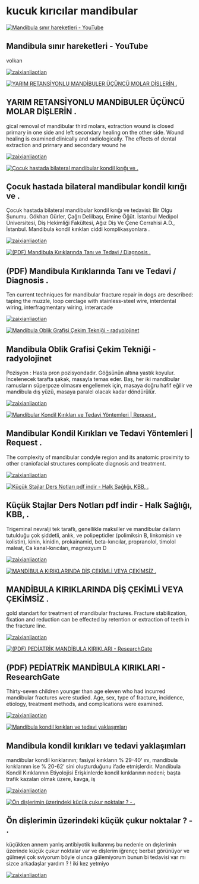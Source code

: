 # kucuk kırıcılar mandibular
<a href="https://mnn.zoosnet.net/LR/Chatpre.aspx?id=MNN94995150&p=https://topgrinding.com/" target="_blank">![Mandibula sınır hareketleri - YouTube](https://github.com/technlg/images/blob/main/9.jpg)</a>
## Mandibula sınır hareketleri - YouTube
volkan
<a href="https://mnn.zoosnet.net/LR/Chatpre.aspx?id=MNN94995150&p=https://topgrinding.com/" target="_blank"><img src="https://github.com/technlg/images/raw/main/chat11.jpg" alt="zaixianliaotian"/></a><a href="//whatsapp.shibangsoft.com/WhatsApp.php" ><img src="https://github.com/technlg/images/raw/main/chat11.png" alt=""></a>
<a href="https://mnn.zoosnet.net/LR/Chatpre.aspx?id=MNN94995150&p=https://topgrinding.com/" target="_blank">![YARIM RETANSİYONLU MANDİBULER ÜÇÜNCÜ MOLAR DİŞLERİN .](https://github.com/technlg/images/blob/main/6.jpg)</a>
## YARIM RETANSİYONLU MANDİBULER ÜÇÜNCÜ MOLAR DİŞLERİN .
gical removal of mandibular third molars, extraction wound is closed prirnary in one side and left secondary healing on the other side. Wound healing is examined clinically and radiologically. The effects of dental extraction and prirnary and secondary wound he
<a href="https://mnn.zoosnet.net/LR/Chatpre.aspx?id=MNN94995150&p=https://topgrinding.com/" target="_blank"><img src="https://github.com/technlg/images/raw/main/chat11.jpg" alt="zaixianliaotian"/></a><a href="//whatsapp.shibangsoft.com/WhatsApp.php" ><img src="https://github.com/technlg/images/raw/main/chat11.png" alt=""></a>
<a href="https://mnn.zoosnet.net/LR/Chatpre.aspx?id=MNN94995150&p=https://topgrinding.com/" target="_blank">![Çocuk hastada bilateral mandibular kondil kırığı ve .](https://github.com/technlg/images/blob/main/21.jpg)</a>
## Çocuk hastada bilateral mandibular kondil kırığı ve .
Çocuk hastada bilateral mandibular kondil kırığı ve tedavisi: Bir Olgu Sunumu. Gökhan Gürler, Çağrı Delilbaşı, Emine Öğüt. İstanbul Medipol Üniversitesi, Diş Hekimliği Fakültesi, Ağız Diş Ve Çene Cerrahisi A.D., İstanbul. Mandibula kondil kırıkları ciddi komplikasyonlara .
<a href="https://mnn.zoosnet.net/LR/Chatpre.aspx?id=MNN94995150&p=https://topgrinding.com/" target="_blank"><img src="https://github.com/technlg/images/raw/main/chat11.jpg" alt="zaixianliaotian"/></a><a href="//whatsapp.shibangsoft.com/WhatsApp.php" ><img src="https://github.com/technlg/images/raw/main/chat11.png" alt=""></a>
<a href="https://mnn.zoosnet.net/LR/Chatpre.aspx?id=MNN94995150&p=https://topgrinding.com/" target="_blank">![(PDF) Mandibula Kırıklarında Tanı ve Tedavi / Diagnosis .](https://github.com/technlg/images/blob/main/58.jpg)</a>
## (PDF) Mandibula Kırıklarında Tanı ve Tedavi / Diagnosis .
Ten current techniques for mandibular fracture repair in dogs are described: taping the muzzle, loop cerclage with stainless-steel wire, interdental wiring, interfragmentary wiring, interarcade 
<a href="https://mnn.zoosnet.net/LR/Chatpre.aspx?id=MNN94995150&p=https://topgrinding.com/" target="_blank"><img src="https://github.com/technlg/images/raw/main/chat11.jpg" alt="zaixianliaotian"/></a><a href="//whatsapp.shibangsoft.com/WhatsApp.php" ><img src="https://github.com/technlg/images/raw/main/chat11.png" alt=""></a>
<a href="https://mnn.zoosnet.net/LR/Chatpre.aspx?id=MNN94995150&p=https://topgrinding.com/" target="_blank">![Mandibula Oblik Grafisi Çekim Tekniği - radyolojinet](https://github.com/technlg/images/blob/main/50.jpg)</a>
## Mandibula Oblik Grafisi Çekim Tekniği - radyolojinet
Pozisyon : Hasta pron pozisyondadır. Göğsünün altına yastık koyulur. İncelenecek tarafta şakak, masayla temas eder. Baş, her iki mandibular ramusların süperpoze olmasını engellemek için, masaya doğru hafif eğilir ve mandibula dış yüzü, masaya paralel olacak kadar döndürülür.
<a href="https://mnn.zoosnet.net/LR/Chatpre.aspx?id=MNN94995150&p=https://topgrinding.com/" target="_blank"><img src="https://github.com/technlg/images/raw/main/chat11.jpg" alt="zaixianliaotian"/></a><a href="//whatsapp.shibangsoft.com/WhatsApp.php" ><img src="https://github.com/technlg/images/raw/main/chat11.png" alt=""></a>
<a href="https://mnn.zoosnet.net/LR/Chatpre.aspx?id=MNN94995150&p=https://topgrinding.com/" target="_blank">![Mandibular Kondil Kırıkları ve Tedavi Yöntemleri | Request .](https://github.com/technlg/images/blob/main/20.jpg)</a>
## Mandibular Kondil Kırıkları ve Tedavi Yöntemleri | Request .
The complexity of mandibular condyle region and its anatomic proximity to other craniofacial structures complicate diagnosis and treatment.
<a href="https://mnn.zoosnet.net/LR/Chatpre.aspx?id=MNN94995150&p=https://topgrinding.com/" target="_blank"><img src="https://github.com/technlg/images/raw/main/chat11.jpg" alt="zaixianliaotian"/></a><a href="//whatsapp.shibangsoft.com/WhatsApp.php" ><img src="https://github.com/technlg/images/raw/main/chat11.png" alt=""></a>
<a href="https://mnn.zoosnet.net/LR/Chatpre.aspx?id=MNN94995150&p=https://topgrinding.com/" target="_blank">![Küçük Stajlar Ders Notları pdf indir - Halk Sağlığı, KBB, .](https://github.com/technlg/images/blob/main/66.jpg)</a>
## Küçük Stajlar Ders Notları pdf indir - Halk Sağlığı, KBB, .
Trigeminal nevralji tek taraflı, genellikle maksiller ve mandibular dalların tutulduğu çok şiddetli, anlık,  ve polipeptidler (polimiksin B, linkomisin ve kolistin), kinin, kinidin, prokainamid, beta-kırıcılar, propranolol, timolol maleat, Ca kanal-kırıcıları, magnezyum D 
<a href="https://mnn.zoosnet.net/LR/Chatpre.aspx?id=MNN94995150&p=https://topgrinding.com/" target="_blank"><img src="https://github.com/technlg/images/raw/main/chat11.jpg" alt="zaixianliaotian"/></a><a href="//whatsapp.shibangsoft.com/WhatsApp.php" ><img src="https://github.com/technlg/images/raw/main/chat11.png" alt=""></a>
<a href="https://mnn.zoosnet.net/LR/Chatpre.aspx?id=MNN94995150&p=https://topgrinding.com/" target="_blank">![MANDİBULA KIRIKLARINDA DİŞ ÇEKİMLİ VEYA ÇEKİMSİZ .](https://github.com/technlg/images/blob/main/35.jpg)</a>
## MANDİBULA KIRIKLARINDA DİŞ ÇEKİMLİ VEYA ÇEKİMSİZ .
gold standart for treatment of mandibular fractures. Fracture stabilization, fixation and reduction can be effected by retention or extraction of teeth in the fracture line.
<a href="https://mnn.zoosnet.net/LR/Chatpre.aspx?id=MNN94995150&p=https://topgrinding.com/" target="_blank"><img src="https://github.com/technlg/images/raw/main/chat11.jpg" alt="zaixianliaotian"/></a><a href="//whatsapp.shibangsoft.com/WhatsApp.php" ><img src="https://github.com/technlg/images/raw/main/chat11.png" alt=""></a>
<a href="https://mnn.zoosnet.net/LR/Chatpre.aspx?id=MNN94995150&p=https://topgrinding.com/" target="_blank">![(PDF) PEDİATRİK MANDİBULA KIRIKLARI - ResearchGate](https://github.com/technlg/images/blob/main/44.jpg)</a>
## (PDF) PEDİATRİK MANDİBULA KIRIKLARI - ResearchGate
Thirty-seven children younger than age eleven who had incurred mandibular fractures were studied. Age, sex, type of fracture, incidence, etiology, treatment methods, and complications were examined.
<a href="https://mnn.zoosnet.net/LR/Chatpre.aspx?id=MNN94995150&p=https://topgrinding.com/" target="_blank"><img src="https://github.com/technlg/images/raw/main/chat11.jpg" alt="zaixianliaotian"/></a><a href="//whatsapp.shibangsoft.com/WhatsApp.php" ><img src="https://github.com/technlg/images/raw/main/chat11.png" alt=""></a>
<a href="https://mnn.zoosnet.net/LR/Chatpre.aspx?id=MNN94995150&p=https://topgrinding.com/" target="_blank">![Mandibula kondil kırıkları ve tedavi yaklaşımları](https://github.com/technlg/images/blob/main/9.jpg)</a>
## Mandibula kondil kırıkları ve tedavi yaklaşımları
mandibular kondil kırıklarının; fasiyal kırıkların % 29-40' ını, mandibula kırıklarının ise % 20-62' sini oluşturduğunu ifade etmişlerdir. Mandibula Kondil Kırıklarının Etiyolojisi Erişkinlerde kondil kırıklarının nedeni; başta trafik kazaları olmak üzere, kavga, iş
<a href="https://mnn.zoosnet.net/LR/Chatpre.aspx?id=MNN94995150&p=https://topgrinding.com/" target="_blank"><img src="https://github.com/technlg/images/raw/main/chat11.jpg" alt="zaixianliaotian"/></a><a href="//whatsapp.shibangsoft.com/WhatsApp.php" ><img src="https://github.com/technlg/images/raw/main/chat11.png" alt=""></a>
<a href="https://mnn.zoosnet.net/LR/Chatpre.aspx?id=MNN94995150&p=https://topgrinding.com/" target="_blank">![Ön dişlerimin üzerindeki küçük çukur noktalar ? - .](https://github.com/technlg/images/blob/main/28.jpg)</a>
## Ön dişlerimin üzerindeki küçük çukur noktalar ? - .
küçükken annem yanlış antibiyotik kullanmış bu nedenle on dışlerimin üzerinde küçük çukur noktalar var ve dişlerim iğrençç berbat görünüyor ve gülmeyi çok sviyorum böyle olunca gülemiyorum bunun bi tedavisi var mı sizce arkadaşlar yardım ? ! iki kez yetmiyo 
<a href="https://mnn.zoosnet.net/LR/Chatpre.aspx?id=MNN94995150&p=https://topgrinding.com/" target="_blank"><img src="https://github.com/technlg/images/raw/main/chat11.jpg" alt="zaixianliaotian"/></a><a href="//whatsapp.shibangsoft.com/WhatsApp.php" ><img src="https://github.com/technlg/images/raw/main/chat11.png" alt=""></a>
